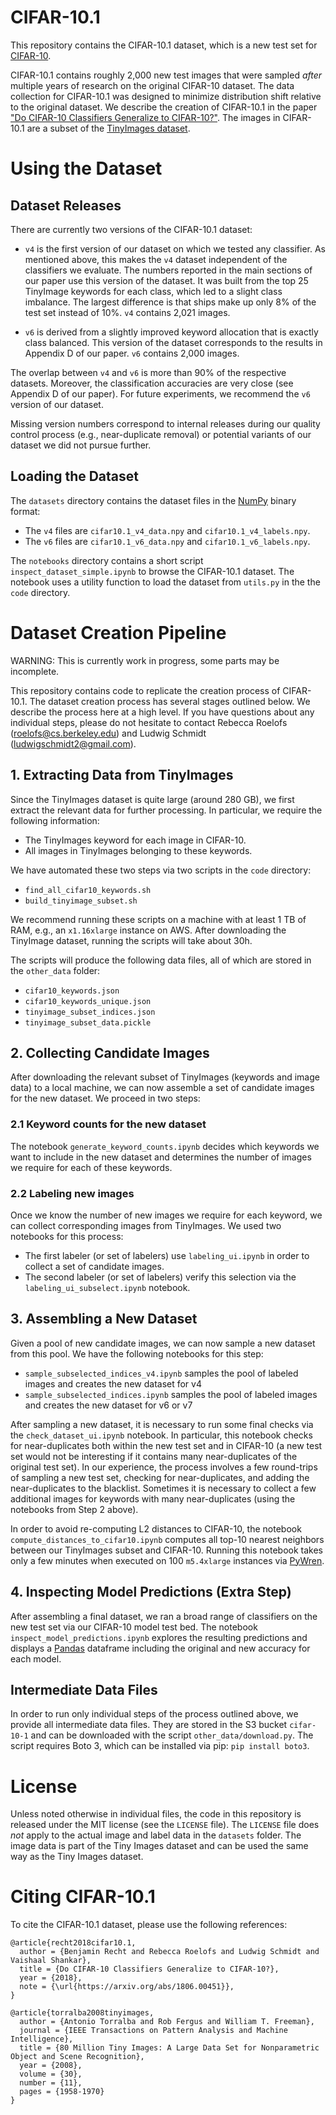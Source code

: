 # CIFAR-10.1
This repository contains the CIFAR-10.1 dataset, which is a new test set for [CIFAR-10](https://www.cs.toronto.edu/~kriz/cifar.html).

CIFAR-10.1 contains roughly 2,000 new test images that were sampled *after* multiple years of research on the original CIFAR-10 dataset.
The data collection for CIFAR-10.1 was designed to minimize distribution shift relative to the original dataset.
We describe the creation of CIFAR-10.1 in the paper ["Do CIFAR-10 Classifiers Generalize to CIFAR-10?"](https://arxiv.org/abs/1806.00451). 
The images in CIFAR-10.1 are a subset of the [TinyImages dataset](http://horatio.cs.nyu.edu/mit/tiny/data/index.html). 

# Using the Dataset

## Dataset Releases

There are currently two versions of the CIFAR-10.1 dataset:

- `v4` is the first version of our dataset on which we tested any classifier. As mentioned above, this makes the `v4` dataset independent of the classifiers we evaluate. The numbers reported in the main sections of our paper use this version of the dataset. It was built from the top 25 TinyImage keywords for each class, which led to a slight class imbalance. The largest difference is that ships make up only 8% of the test set instead of 10%. `v4` contains 2,021 images.

- `v6` is derived from a slightly improved keyword allocation that is exactly class balanced. This version of the dataset corresponds to the results in Appendix D of our paper. `v6` contains 2,000 images.

The overlap between `v4` and `v6` is more than 90% of the respective datasets.
Moreover, the classification accuracies are very close (see Appendix D of our paper).
For future experiments, we recommend the `v6` version of our dataset.

Missing version numbers correspond to internal releases during our quality control process (e.g., near-duplicate removal) or potential variants of our dataset we did not pursue further.

## Loading the Dataset

The `datasets` directory contains the dataset files in the [NumPy](http://www.numpy.org/) binary format:
- The `v4` files are `cifar10.1_v4_data.npy` and `cifar10.1_v4_labels.npy`.
- The `v6` files are `cifar10.1_v6_data.npy` and `cifar10.1_v6_labels.npy`.

The `notebooks` directory contains a short script `inspect_dataset_simple.ipynb` to browse the CIFAR-10.1 dataset.
The notebook uses a utility function to load the dataset from `utils.py` in the the `code` directory.

# Dataset Creation Pipeline

WARNING: This is currently work in progress, some parts may be incomplete.

This repository contains code to replicate the creation process of CIFAR-10.1. 
The dataset creation process has several stages outlined below.
We describe the process here at a high level.
If you have questions about any individual steps, please do not hesitate to contact Rebecca Roelofs (roelofs@cs.berkeley.edu) and Ludwig Schmidt (ludwigschmidt2@gmail.com).

## 1. Extracting Data from TinyImages

Since the TinyImages dataset is quite large (around 280 GB), we first extract the relevant data for further processing.
In particular, we require the following information:

* The TinyImages keyword for each image in CIFAR-10.
* All images in TinyImages belonging to these keywords.

We have automated these two steps via two scripts in the `code` directory:

* `find_all_cifar10_keywords.sh`
* `build_tinyimage_subset.sh`

We recommend running these scripts on a machine with at least 1 TB of RAM, e.g., an `x1.16xlarge` instance on AWS.
After downloading the TinyImage dataset, running the scripts will take about 30h.

The scripts will produce the following data files, all of which are stored in the `other_data` folder:

* `cifar10_keywords.json`
* `cifar10_keywords_unique.json`
* `tinyimage_subset_indices.json`
* `tinyimage_subset_data.pickle`

## 2. Collecting Candidate Images

After downloading the relevant subset of TinyImages (keywords and image data) to a local machine, we can now assemble a set of candidate images for the new dataset.
We proceed in two steps:

### 2.1 Keyword counts for the new dataset

The notebook `generate_keyword_counts.ipynb` decides which keywords we want to include in the new dataset and determines the number of images we require for each of these keywords. 

### 2.2 Labeling new images

Once we know the number of new images we require for each keyword, we can collect corresponding images from TinyImages.
We used two notebooks for this process:

* The first labeler (or set of labelers) use `labeling_ui.ipynb` in order to collect a set of candidate images.
* The second labeler (or set of labelers) verify this selection via the `labeling_ui_subselect.ipynb` notebook.

## 3. Assembling a New Dataset

Given a pool of new candidate images, we can now sample a new dataset from this pool.
We have the following notebooks for this step:

* `sample_subselected_indices_v4.ipynb` samples the pool of labeled images and creates the new dataset for v4
* `sample_subselected_indices.ipynb` samples the pool of labeled images and creates the new dataset for v6 or v7

After sampling a new dataset, it is necessary to run some final checks via the `check_dataset_ui.ipynb` notebook.
In particular, this notebook checks for near-duplicates both within the new test set and in CIFAR-10 (a new test set would not be interesting if it contains many near-duplicates of the original test set).
In our experience, the process involves a few round-trips of sampling a new test set, checking for near-duplicates, and adding the near-duplicates to the blacklist.
Sometimes it is necessary to collect a few additional images for keywords with many near-duplicates (using the notebooks from Step 2 above).

In order to avoid re-computing L2 distances to CIFAR-10, the notebook `compute_distances_to_cifar10.ipynb` computes all top-10 nearest neighbors between our TinyImages subset and CIFAR-10.
Running this notebook takes only a few minutes when executed on 100 `m5.4xlarge` instances via [PyWren](http://pywren.io/).

## 4. Inspecting Model Predictions (Extra Step)
After assembling a final dataset, we ran a broad range of classifiers on the new test set via our CIFAR-10 model test bed.
The notebook `inspect_model_predictions.ipynb` explores the resulting predictions and displays a [Pandas](https://pandas.pydata.org/) dataframe including the original and new accuracy for each model. 


## Intermediate Data Files

In order to run only individual steps of the process outlined above, we provide all intermediate data files.
They are stored in the S3 bucket `cifar-10-1` and can be downloaded with the script `other_data/download.py`.
The script requires Boto 3, which can be installed via pip: `pip install boto3`.

# License

Unless noted otherwise in individual files, the code in this repository is released under the MIT license (see the `LICENSE` file).
The `LICENSE` file does *not* apply to the actual image and label data in the `datasets` folder.
The image data is part of the Tiny Images dataset and can be used the same way as the Tiny Images dataset.


# Citing CIFAR-10.1

To cite the CIFAR-10.1 dataset, please use the following references:
```
@article{recht2018cifar10.1,
  author = {Benjamin Recht and Rebecca Roelofs and Ludwig Schmidt and Vaishaal Shankar},
  title = {Do CIFAR-10 Classifiers Generalize to CIFAR-10?},
  year = {2018},
  note = {\url{https://arxiv.org/abs/1806.00451}},
}

@article{torralba2008tinyimages, 
  author = {Antonio Torralba and Rob Fergus and William T. Freeman}, 
  journal = {IEEE Transactions on Pattern Analysis and Machine Intelligence}, 
  title = {80 Million Tiny Images: A Large Data Set for Nonparametric Object and Scene Recognition}, 
  year = {2008}, 
  volume = {30}, 
  number = {11}, 
  pages = {1958-1970}
}
```
